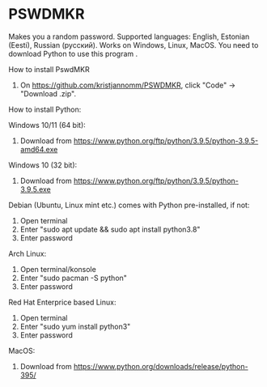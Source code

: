 # PSWDMKR

Makes you a random password.
Supported languages: English, Estonian (Eesti), Russian (русский).
Works on Windows, Linux, MacOS.
You need to download Python to use this program .

How to install PswdMKR
1. On https://github.com/kristjannomm/PSWDMKR, click "Code" -> "Download .zip".

How to install Python:

Windows 10/11 (64 bit):
1. Download from https://www.python.org/ftp/python/3.9.5/python-3.9.5-amd64.exe

Windows 10 (32 bit):
1. Download from https://www.python.org/ftp/python/3.9.5/python-3.9.5.exe

Debian (Ubuntu, Linux mint etc.) comes with Python pre-installed, if not:
1. Open terminal
2. Enter "sudo apt update && sudo apt install python3.8"
3. Enter password

Arch Linux:
1. Open terminal/konsole
2. Enter "sudo pacman -S python"
3. Enter password

Red Hat Enterprice based Linux:
1. Open terminal
2. Enter "sudo yum install python3"
3. Enter password

MacOS:
1. Download from https://www.python.org/downloads/release/python-395/


